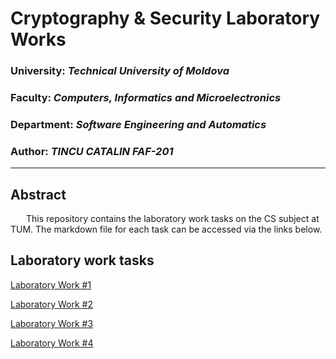 # Cryptography & Security Laboratory Works

### University: _Technical University of Moldova_
### Faculty: _Computers, Informatics and Microelectronics_
### Department: _Software Engineering and Automatics_
### Author: _TINCU CATALIN FAF-201_

----

## Abstract
&ensp;&ensp;&ensp; This repository contains the laboratory work tasks on the CS subject at TUM. The markdown file for each task can be accessed via the links below.

## Laboratory work tasks

[Laboratory Work #1](https://github.com/Catalin-Tin/CS/blob/main/Project%20CS/REPORTS/lab1.md)

[Laboratory Work #2](https://github.com/Catalin-Tin/CS/blob/main/Project%20CS/REPORTS/lab2.md)

[Laboratory Work #3](https://github.com/Catalin-Tin/CS/blob/main/Project%20CS/REPORTS/lab3.md)

[Laboratory Work #4](https://github.com/Catalin-Tin/CS/blob/main/Project%20CS/REPORTS/lab4.md)

